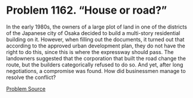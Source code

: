 # Problem 1162. “House or road?”

In the early 1980s, the owners of a large plot of land in one of the districts of the Japanese city of Osaka decided to build a multi-story residential building on it. However, when filling out the documents, it turned out that according to the approved urban development plan, they do not have the right to do this, since this is where the expressway should pass. The landowners suggested that the corporation that built the road change the route, but the builders categorically refused to do so. And yet, after long negotiations, a compromise was found. How did businessmen manage to resolve the conflict?

[Problem Source](https://www.trizland.ru/tasks/5613/)